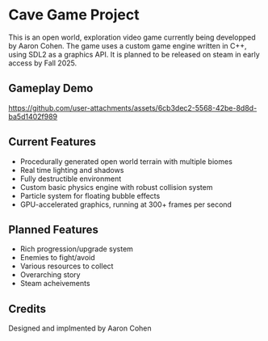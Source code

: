 # Cave Game Project
This is an open world, exploration video game currently being developped by Aaron Cohen. The game uses a custom game engine written in C++, using SDL2 as a graphics API. It is planned to be released on steam in early access by Fall 2025.

## Gameplay Demo
https://github.com/user-attachments/assets/6cb3dec2-5568-42be-8d8d-ba5d1402f989

## Current Features
* Procedurally generated open world terrain with multiple biomes
* Real time lighting and shadows
* Fully destructible environment
* Custom basic physics engine with robust collision system
* Particle system for floating bubble effects
* GPU-accelerated graphics, running at 300+ frames per second

## Planned Features
* Rich progression/upgrade system
* Enemies to fight/avoid
* Various resources to collect
* Overarching story
* Steam acheivements

## Credits
Designed and implmented by Aaron Cohen
